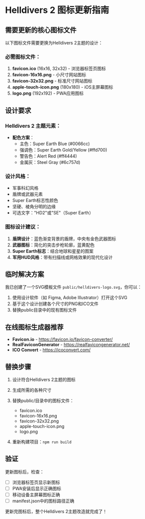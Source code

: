 # Helldivers 2 图标更新指南

## 需要更新的核心图标文件

以下图标文件需要更换为Helldivers 2主题的设计：

### 必需图标文件：
1. **favicon.ico** (16x16, 32x32) - 浏览器标签页图标
2. **favicon-16x16.png** - 小尺寸网站图标
3. **favicon-32x32.png** - 标准尺寸网站图标
4. **apple-touch-icon.png** (180x180) - iOS主屏幕图标
5. **logo.png** (192x192) - PWA应用图标

## 设计要求

### Helldivers 2 主题元素：
- **配色方案**：
  - 主色：Super Earth Blue (#0066cc)
  - 强调色：Super Earth Gold/Yellow (#ffd700)
  - 警告色：Alert Red (#ff4444)
  - 金属灰：Steel Gray (#6c757d)

### 设计风格：
- 军事科幻风格
- 盾牌或武器元素
- Super Earth标志性颜色
- 坚硬、棱角分明的边缘
- 可选文字："HD2"或"SE"（Super Earth）

### 图标设计建议：
1. **盾牌设计**：蓝色渐变背景的盾牌，中央有金色武器图标
2. **武器图标**：简化的突击步枪轮廓，蓝黄配色
3. **Super Earth标志**：结合地球和星星的图案
4. **军用HUD风格**：带有扫描线或网格效果的现代化设计

## 临时解决方案

我已创建了一个SVG模板文件 `public/helldivers-logo.svg`，你可以：

1. 使用设计软件（如 Figma, Adobe Illustrator）打开这个SVG
2. 基于这个设计创建各个尺寸的PNG和ICO文件
3. 替换public目录中的现有图标文件

## 在线图标生成器推荐

- **Favicon.io** - https://favicon.io/favicon-converter/
- **RealFaviconGenerator** - https://realfavicongenerator.net/
- **ICO Convert** - https://icoconvert.com/

## 替换步骤

1. 设计符合Helldivers 2主题的图标
2. 生成所需的各种尺寸
3. 替换public/目录中的图标文件：
   - favicon.ico
   - favicon-16x16.png
   - favicon-32x32.png
   - apple-touch-icon.png
   - logo.png

4. 重新构建项目：`npm run build`

## 验证

更新图标后，检查：
- [ ] 浏览器标签页显示新图标
- [ ] PWA安装后显示正确图标
- [ ] 移动设备主屏幕图标正确
- [ ] manifest.json中的图标路径正确

更新完图标后，整个Helldivers 2主题改造就完成了！